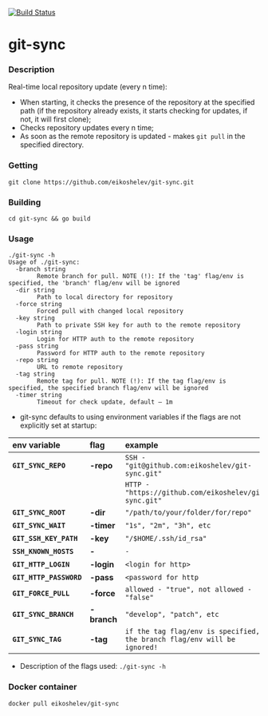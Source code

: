 [![Build Status](https://travis-ci.org/eikoshelev/git-sync.svg?branch=master)](https://travis-ci.org/eikoshelev/git-sync)

# git-sync

### Description
  
Real-time local repository update (every n time):
* When starting, it checks the presence of the repository at the specified path (if the repository already exists, it starts checking for updates, if not, it will first clone);
* Checks repository updates every n time;
* As soon as the remote repository is updated - makes `git pull` in the specified directory.

### Getting
```
git clone https://github.com/eikoshelev/git-sync.git
```
### Building
```
cd git-sync && go build
```
### Usage
```
./git-sync -h
Usage of ./git-sync:
  -branch string
    	Remote branch for pull. NOTE (!): If the 'tag' flag/env is specified, the 'branch' flag/env will be ignored
  -dir string
    	Path to local directory for repository
  -force string
    	Forced pull with changed local repository
  -key string
    	Path to private SSH key for auth to the remote repository
  -login string
    	Login for HTTP auth to the remote repository
  -pass string
    	Password for HTTP auth to the remote repository
  -repo string
    	URL to remote repository
  -tag string
    	Remote tag for pull. NOTE (!): If the tag flag/env is specified, the specified branch flag/env will be ignored
  -timer string
    	Timeout for check update, default — 1m
```

* git-sync defaults to using environment variables if the flags are not explicitly set at startup:

| **env variable**   | **flag** | **example** |
|:---------------|:------|:--------|
|**`GIT_SYNC_REPO`** | **-repo** | `SSH - "git@github.com:eikoshelev/git-sync.git"` |
|                |       | `HTTP - "https://github.com/eikoshelev/git-sync.git"` |
|**`GIT_SYNC_ROOT`** | **-dir** | `"/path/to/your/folder/for/repo"` |
|**`GIT_SYNC_WAIT`** | **-timer** | `"1s", "2m", "3h", etc` |
|**`GIT_SSH_KEY_PATH`** | **-key** | `"/$HOME/.ssh/id_rsa"` |
|**`SSH_KNOWN_HOSTS`** | **-** | `-`
|**`GIT_HTTP_LOGIN`** | **-login** | `<login for http>`
|**`GIT_HTTP_PASSWORD`** | **-pass** | `<password for http`
|**`GIT_FORCE_PULL`**  |  **-force** | `allowed - "true", not allowed - "false"` |
|**`GIT_SYNC_BRANCH`** | **-branch** | `"develop", "patch", etc`
|**`GIT_SYNC_TAG`** | **-tag** | `if the tag flag/env is specified, the branch flag/env will be ignored!`
  
* Description of the flags used: ```./git-sync -h```

### Docker container
```
docker pull eikoshelev/git-sync
```
